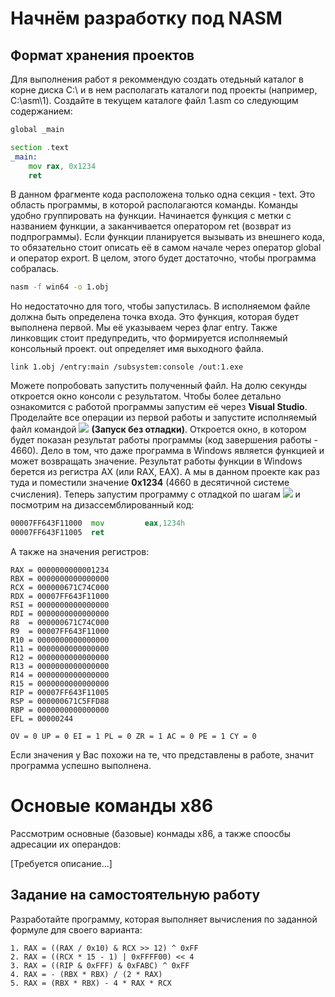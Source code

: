 # Начнём разработку под NASM

## Формат хранения проектов
Для выполнения работ я рекоммендую создать отедьный каталог в корне диска C:\ и в нем располагать каталоги под проекты (например, C:\asm\1).
Создайте в текущем каталоге файл 1.asm со следующим содержанием:

``` asm
global _main

section .text
_main:
    mov rax, 0x1234
    ret
``` 

В данном фрагменте кода расположена только одна секция - text. Это область программы, в которой располагаются команды. Команды удобно группировать на функции. 
Начинается функция с метки с названием функции, а заканчивается оператором ret (возврат из подпрограммы). 
Если функции планируется вызывать из внешнего кода, то обязательно стоит описать её в самом начале через оператор global и оператор export. В целом, этого будет достаточно, чтобы программа собралась. 

``` cmd
nasm -f win64 -o 1.obj
```

Но недостаточно для того, чтобы запустилась. В исполняемом файле должна быть определена точка входа. Это функция, которая будет выполнена первой. 
Мы её указываем через флаг entry. Также линковщик стоит предупредить, что формируется исполняемый консольный проект. out определяет имя выходного файла.

```
link 1.obj /entry:main /subsystem:console /out:1.exe 
```

Можете попробовать запустить полученный файл. На долю секунды откроется окно консоли с результатом. 
Чтобы более детально ознакомится с работой программы запустим её через **Visual Studio**. 
Проделайте все операции из первой работы и запустите исполняемый файл командой ![](https://img.shields.io/badge/Ctrl+F5-blue) **(Запуск без отладки)**. 
Откроется окно, в котором будет показан результат работы программы (код завершения работы - 4660). 
Дело в том, что даже программа в Windows является функцией и может возвращать значение. 
Результат работы функции в Windows берется из регистра AX (или RAX, EAX). 
А мы в данном проекте как раз туда и поместили значение **0x1234** (4660 в десятичной системе счисления). 
Теперь запустим программу с отладкой по шагам ![](https://img.shields.io/badge/F11-blue) и посмотрим на дизассемблированный код:
``` asm
00007FF643F11000  mov         eax,1234h  
00007FF643F11005  ret
```
А также на значения регистров:
```
RAX = 0000000000001234
RBX = 0000000000000000
RCX = 000000671C74C000
RDX = 00007FF643F11000
RSI = 0000000000000000
RDI = 0000000000000000
R8  = 000000671C74C000
R9  = 00007FF643F11000
R10 = 0000000000000000
R11 = 0000000000000000
R12 = 0000000000000000
R13 = 0000000000000000
R14 = 0000000000000000
R15 = 0000000000000000
RIP = 00007FF643F11005
RSP = 000000671C5FFD88
RBP = 0000000000000000
EFL = 00000244 

OV = 0 UP = 0 EI = 1 PL = 0 ZR = 1 AC = 0 PE = 1 CY = 0 
```

Если значения у Вас похожи на те, что представлены в работе, значит программа успешно выполнена.

# Основые команды x86
Рассмотрим основные (базовые) конмады x86, а также споосбы адресации их операндов:

[Требуется описание...]
## Задание на самостоятельную работу
Разработайте программу, которая выполняет вычисления по заданной формуле для своего варианта:
```
1. RAX = ((RAX / 0x10) & RCX >> 12) ^ 0xFF
2. RAX = ((RCX * 15 - 1) | 0xFFFF00) << 4
3. RAX = ((RIP & 0xFFF) & 0xFABC) ^ 0xFF
4. RAX = - (RBX * RBX) / (2 * RAX)
5. RAX = (RBX * RBX) - 4 * RAX * RCX
```
